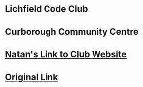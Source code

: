 # Lichfield Code Club
# Curborough Community Centre
# [Natan's Link to Club Website](https://lichfieldcodeclub.uk/)
# [Original Link](https://lichfield-code-club.github.io/)
